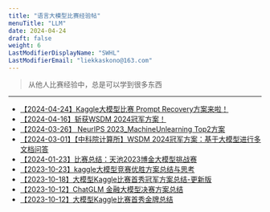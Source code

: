 ```yaml
---
title: "语言大模型比赛经验帖"
menuTitle: "LLM"
date: 2024-04-24
draft: false
weight: 6
LastModifierDisplayName: "SWHL"
LastModifierEmail: "liekkaskono@163.com"
---
```

 
> 从他人比赛经验中，总是可以学到很多东西
 
---
 

- [【2024-04-24】Kaggle大模型比赛 Prompt Recovery方案来啦！](https://mp.weixin.qq.com/s/A0ZORGh2IewLsYtRnkbYvQ)
- [【2024-04-16】斩获WSDM 2024冠军方案！](https://mp.weixin.qq.com/s/mRinaUQIx5rh1C5oZOE2zw)
- [【2024-03-26】 NeurIPS 2023_MachineUnlearning Top2方案](https://mp.weixin.qq.com/s/CyHyMiNgDY_QH9TvqeSRaA)
- [【2024-03-01】【中科院计算所】WSDM 2024冠军方案：基于大模型进行多文档问答](https://mp.weixin.qq.com/s/WIe28kk0DQ0x6cf1YHrINA)
- [【2024-01-23】比赛总结：天池2023博金大模型挑战赛](https://mp.weixin.qq.com/s/Js4O6a27a1LECim3C7lDqA)
- [【2023-10-23】kaggle大模型竞赛优胜方案总结与思考](https://mp.weixin.qq.com/s/bZu63QmoT1e0UvxsejNy0A)
- [【2023-10-18】大模型Kaggle比赛首秀冠军方案总结-更新版](https://mp.weixin.qq.com/s/aXnhUAP6ZmlgkdI8JI8VFQ)
- [【2023-10-12】ChatGLM 金融大模型决赛方案总结](https://mp.weixin.qq.com/s/zdHlw85qZcY0IytYNOOBFQ)
- [【2023-10-12】大模型Kaggle比赛首秀金牌总结](https://mp.weixin.qq.com/s/FCSQxNTl4m9WwhVWQhQoVg)



<script src="https://giscus.app/client.js"
        data-repo="SWHL/AI-Competition-Collections"
        data-repo-id="MDEwOlJlcG9zaXRvcnkzNjI2NTQ0NDA="
        data-category="Ideas"
        data-category-id="DIC_kwDOFZ2q6M4Ce5Hv"
        data-mapping="title"
        data-strict="0"
        data-reactions-enabled="1"
        data-emit-metadata="0"
        data-input-position="top"
        data-theme="preferred_color_scheme"
        data-lang="zh-CN"
        data-loading="lazy"
        crossorigin="anonymous"
        async>
</script>

